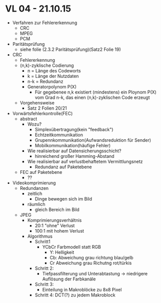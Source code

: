 # VL 04 - 21.10.15
* Verfahren zur Fehlererkennung
    * CRC
    * MPEG
    * PCM
* Paritätsprüfung
    * siehe folie (2.3.2 Paritätsprüfung)(Satz2 Folie 19)
* CRC
    * Fehlererkennung
    * (n,k)-zyklische Codierung
        * n = Länge des Codeworts
        * k = Länge der Nutzdaten
        * n-k = Redundanz
        * Generatorpolynom P(X)
            * Für gegebenee n,k existiert (mindestens) ein Ploynom P(X) vom Grad n-k, das einen (n,k)-zyklischen  Code erzeugt
    * Vorgehensweise
        * Satz 2 Folien 20/21
* Vorwärtsfehlerkontrolle(FEC)
    * abstract
        * Wozu?
            * Simplexübertragung(kein "feedback")
            * Echtzeitkommunikation
            * Grupennkommunikation(Aufwandsreduktion für Sender)
            * Mobilkommunikation(häufige Fehler)
        * Wie realisierbar auf Datensicherungsschicht?
            * hinreichend großer Hamming-Abstand
        * Wie realisierbar auf  verlustbehaftetem Vermittlungsnetz
            * Redundanz auf Paketebene
    * FEC auf Paketebene
        * ??
* Videokomprimierung
    * Redundanzen
        * zeitlich
            * Dinge bewegen sich im Bild
        * räumlich
            * gleich Bereich im Bild
    * JPEG
        * Komprimierungsverhältnis
            * 20:1 "ohne" Verlust
            * 100:1 mit hohem Verlust
        * Algorithmus
            * Schritt1
                * YCbCr Farbmodell statt RGB
                    * Y: Helligkeit
                    * Cb: Abweichung grau richtung blau/gelb
                    * Cr Abweichung grau Richutng rot/türkis
            * Schritt 2:
                * Tiefpassfilterung und  Unterabtastung -> niedrigere Auflösung der Farbkanäle
            * Schritt 3:
                * Einteilung in  Makroblöcke zu 8x8 Pixel
            * Schritt 4: DCT(?) zu jedem Makroblock

